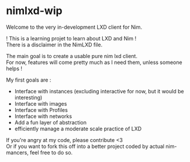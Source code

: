 # nimlxd-wip
Welcome to the very in-development LXD client for Nim.  

! This is a learning projet to learn about LXD and Nim !  
There is a disclaimer in the NimLXD file.  

The main goal is to create a usable pure nim lxd client.  
For now, features will come pretty much as I need them, unless someone helps !

My first goals are :  

- Interface with instances (excluding interactive for now, but it would be interesting)  
- Interface with images  
- Interface with Profiles
- Interface with networks  
- Add a fun layer of abstraction  
- efficiently manage a moderate scale practice of LXD  

If you're angry at my code, please contribute <3  
Or if you want to fork this off into a better project coded by actual nim-mancers, feel free to do so.  
  
